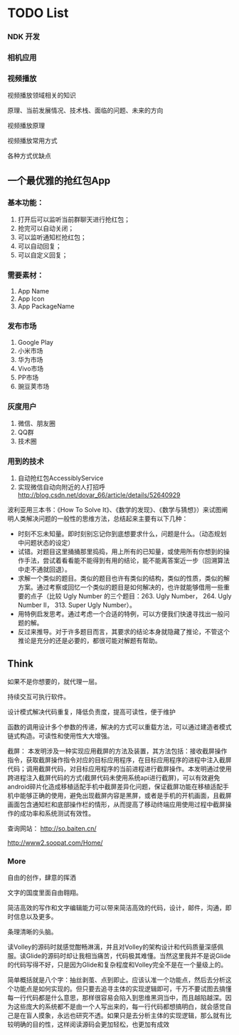 # TODO List

### NDK 开发

### 相机应用

### 视频播放

视频播放领域相关的知识

原理、当前发展情况、技术栈、面临的问题、未来的方向

视频播放原理

视频播放常用方式

各种方式优缺点

## 一个最优雅的抢红包App
### 基本功能：
1. 打开后可以监听当前群聊天进行抢红包；
2. 抢完可以自动关闭；
3. 可以监听通知栏抢红包；
4. 可以自动回复；
5. 可以自定义回复；

### 需要素材：
1. App Name 
2. App Icon
3. App PackageName

### 发布市场
1. Google Play
2. 小米市场
3. 华为市场
4. Vivo市场
5. PP市场
6. 豌豆荚市场

### 灰度用户
1. 微信、朋友圈
2. QQ群
3. 技术圈

### 用到的技术
1. 自动抢红包AccessiblyService
2. 实现微信自动向附近的人打招呼 http://blog.csdn.net/dovar_66/article/details/52640929

波利亚用三本书：《How To Solve It》、《数学的发现》、《数学与猜想》）来试图阐明人类解决问题的一般性的思维方法，总结起来主要有以下几种：

* 时刻不忘未知量。即时刻别忘记你到底想要求什么，问题是什么。（动态规划中问题状态的设定）
* 试错。对题目这里捅捅那里捣捣，用上所有的已知量，或使用所有你想到的操作手法，尝试着看看能不能得到有用的结论，能不能离答案近一步（回溯算法中走不通就回退）。
* 求解一个类似的题目。类似的题目也许有类似的结构，类似的性质，类似的解方案。通过考察或回忆一个类似的题目是如何解决的，也许就能够借用一些重要的点子（比较 Ugly Number 的三个题目：263. Ugly Number， 264. Ugly Number II， 313. Super Ugly Number）。
* 用特例启发思考。通过考虑一个合适的特例，可以方便我们快速寻找出一般问题的解。
* 反过来推导。对于许多题目而言，其要求的结论本身就隐藏了推论，不管这个推论是充分的还是必要的，都很可能对解题有帮助。


## Think

如果不是你想要的，就代理一层。

持续交互可执行软件。

设计模式解决代码重复，降低负责度，提高可读性，便于维护

函数的调用设计多个参数的传递，解决的方式可以重载方法，可以通过建造者模式链式构造。可读性和使用性大大增强。


截屏：
本发明涉及一种实现应用截屏的方法及装置，其方法包括：接收截屏操作指令，获取截屏操作指令对应的目标应用程序，在目标应用程序的进程中注入截屏代码；调用截屏代码，对目标应用程序的当前进程进行截屏操作。本发明通过使用跨进程注入截屏代码的方式(截屏代码未使用系统api进行截屏)，可以有效避免android碎片化造成移植适配手机中截屏差异化问题，保证截屏功能在移植适配手机中能够正确的使用，避免出现截屏内容是黑屏，或者是手机的开机画面，且截屏画面包含通知栏和底部操作栏的情形，从而提高了移动终端应用使用过程中截屏操作的成功率和系统测试有效性。

查询网站：
http://so.baiten.cn/

http://www2.soopat.com/Home/


### More 


自由的创作，肆意的挥洒

文字的国度里面自由翱翔。

简洁高效的写作和文字编辑能力可以带来简洁高效的代码，设计，邮件，沟通，即时信息以及更多。

条理清晰的头脑。

读Volley的源码时就感觉酣畅淋漓，并且对Volley的架构设计和代码质量深感佩服。读Glide的源码时却让我相当痛苦，代码极其难懂。当然这里我并不是说Glide的代码写得不好，只是因为Glide和复杂程度和Volley完全不是在一个量级上的。

简单概括就是八个字：抽丝剥茧、点到即止。应该认准一个功能点，然后去分析这个功能点是如何实现的。但只要去追寻主体的实现逻辑即可，千万不要试图去搞懂每一行代码都是什么意思，那样很容易会陷入到思维黑洞当中，而且越陷越深。因为这些庞大的系统都不是由一个人写出来的，每一行代码都想搞明白，就会感觉自己是在盲人摸象，永远也研究不透。如果只是去分析主体的实现逻辑，那么就有比较明确的目的性，这样阅读源码会更加轻松，也更加有成效